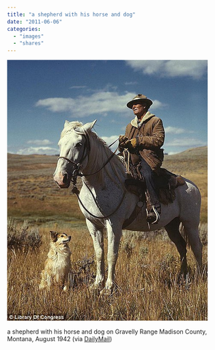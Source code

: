 ```yaml
---
title: "a shepherd with his horse and dog"
date: "2011-06-06"
categories: 
  - "images"
  - "shares"
---
```


![](images/tumblr_lmdukgIwvQ1qz4vrlo1_500.jpg)

a shepherd with his horse and dog on Gravelly Range Madison County, Montana, August 1942 (via [DailyMail](http://www.dailymail.co.uk/news/article-1388179/Rare-Library-Congress-colour-photographs-Great-Depression.html))
